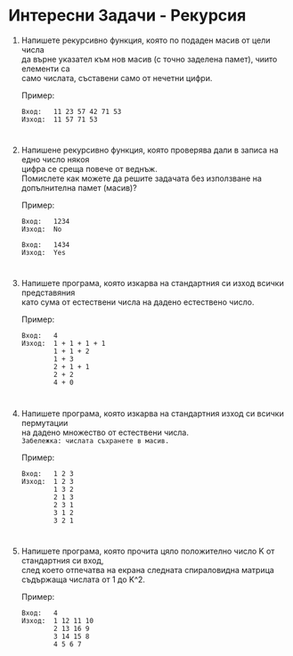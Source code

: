# **Интересни Задачи - Рекурсия**

1. Напишете рекурсивно функция, която по подаден масив от цели числа<br>
да върне указател към нов масив (с точно заделена памет), чиито елементи са<br>
само числата, съставени само от нечетни цифри.<br>

    Пример:
    ```
    Вход:   11 23 57 42 71 53
    Изход:  11 57 71 53
    ```
#
2. Напишене рекурсивно функция, която проверява дали в записа на едно число някоя<br>
цифра се среща повече от веднъж.<br>
Помислете как можете да решите задачата без използване на допълнителна памет (масив)?<br>

    Пример:
    ```
    Вход:   1234
    Изход:  No
    ```
    ```
    Вход:   1434
    Изход:  Yes
    ```
#
3. Напишете програма, която изкарва на стандартния си изход всички представяния<br>
като сума от естествени числа на дадено естествено число.<br>

    Пример:
    ```
    Вход:   4
    Изход:  1 + 1 + 1 + 1
            1 + 1 + 2
            1 + 3
            2 + 1 + 1
            2 + 2
            4 + 0
    ```
#
4. Напишете програма, която изкарва на стандартния изход си всички пермутации<br>
на дадено множество от естествени числа.<br>
`Забележка: числата съхранете в масив.`

    Пример:
    ```
    Вход:   1 2 3
    Изход:  1 2 3
            1 3 2
            2 1 3
            2 3 1
            3 1 2
            3 2 1
    ```
#
5. Напишете програма, която прочита цяло положително число K от стандартния си вход,<br>
след което отпечатва на екрана следната спираловидна матрица съдържаща числата от 1 до K^2.<br>

    Пример:
    ```
    Вход:   4
    Изход:  1 12 11 10
            2 13 16 9
            3 14 15 8
            4 5 6 7
#
